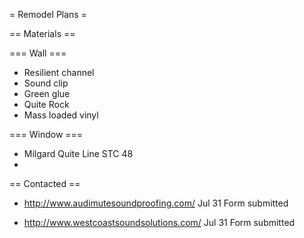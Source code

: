 = Remodel Plans =

== Materials ==

=== Wall ===

* Resilient channel
* Sound clip
* Green glue
* Quite Rock
* Mass loaded vinyl

=== Window ===

* Milgard Quite Line STC 48
* 

== Contacted ==

* http://www.audimutesoundproofing.com/ 
Jul 31 Form submitted 

* http://www.westcoastsoundsolutions.com/ 
Jul 31 Form submitted


